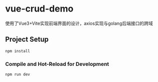 # vue-crud-demo
使用了Vue3+Vite实现前端界面的设计，axios实现与golang后端接口的跨域

## Project Setup

```sh
npm install
```

### Compile and Hot-Reload for Development

```sh
npm run dev
```
